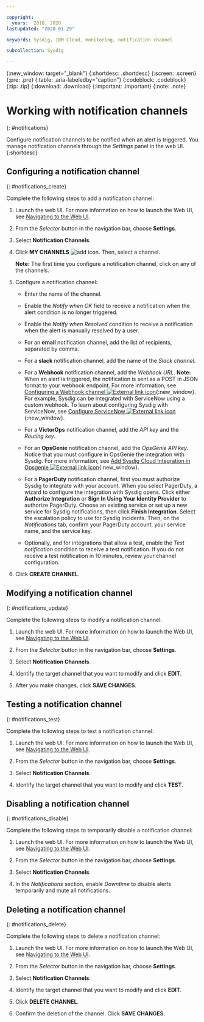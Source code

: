 ```yaml
---

copyright:
  years:  2018, 2020
lastupdated: "2020-01-29"

keywords: Sysdig, IBM Cloud, monitoring, notification channel

subcollection: Sysdig

---
```


{:new_window: target="_blank"}
{:shortdesc: .shortdesc}
{:screen: .screen}
{:pre: .pre}
{:table: .aria-labeledby="caption"}
{:codeblock: .codeblock}
{:tip: .tip}
{:download: .download}
{:important: .important}
{:note: .note}


# Working with notification channels
{: #notifications}

Configure notification channels to be notified when an alert is triggered. You manage notification channels through the *Settings* panel in the web UI.
{:shortdesc}
 

## Configuring a notification channel
{: #notifications_create}

Complete the following steps to add a notification channel:

1. Launch the web UI. For more information on how to launch the Web UI, see [Navigating to the Web UI](/docs/services/Monitoring-with-Sysdig?topic=Sysdig-launch#launch). 
    
2. From the *Selector* button in the navigation bar, choose **Settings**.

3. Select **Notification Channels**.

4. Click **MY CHANNELS** ![add icon](../images/add.png). Then, select a channel.

    **Note:** The first time you configure a notification channel, click on any of the channels.

5. Configure a notification channel:

    * Enter the name of the channel.

    * Enable the *Notify when OK* field to receive a notification when the alert condition is no longer triggered.

    * Enable the *Notify when Resolved* condition to receive a notification when the alert is manually resolved by a user.

    * For an **email** notification channel, add the list of recipients, separated by comma.

    * For a **slack** notification channel, add the name of the *Slack channel*.

    * For a **Webhook** notification channel, add the *Webhook URL*. **Note:** When an alert is triggered, the notification is sent as a POST in JSON format to your webhook endpoint. For more information, see [Configuring a Webhook channel ![External link icon](../../icons/launch-glyph.svg "External link icon")](https://sysdigdocs.atlassian.net/wiki/spaces/Platform/pages/242843679/Configure+a+Webhook+Channel){:new_window}. For example, Sysdig can be integrated with ServiceNow using a custom webhook. To learn about configuring Sysdig with ServiceNow, see [Configure ServiceNow ![External link icon](../../icons/launch-glyph.svg "External link icon")](https://sysdigdocs.atlassian.net/wiki/spaces/Platform/pages/242942035/Configure+ServiceNow){:new_window}.

    * For a **VictorOps** notification channel, add the *API key* and the *Routing key*.

    * For an **OpsGenie** notification channel, add the *OpsGenie API key*. Notice that you must configure in OpsGenie the integration with Sysdig. For more information, see [Add Sysdig Cloud Integration in Opsgenie ![External link icon](../../icons/launch-glyph.svg "External link icon")](https://docs.opsgenie.com/v1.0/docs/sysdig-cloud-integration){:new_window}.

    * For a **PagerDuty** notification channel, first you must authorize Sysdig to integrate with your account. When you select PagerDuty, a wizard to configure the integration with Sysdig opens. Click either **Authorize Integration** or **Sign In Using Your Identity Provider** to authorize PagerDuty. Choose an existing service or set up a new service for Sysdig notifications, then click **Finish Integration**. Select the escalation policy to use for Sysdig incidents. Then, on the *Notifications* tab, confirm your PagerDuty account, your service name, and the service key. 

    * Optionally, and for integrations that allow a test, enable the *Test notification* condition to receive a test notification. If you do not receive a test notification in 10 minutes, review your channel configuration. 

6. Click **CREATE CHANNEL**. 



## Modifying a notification channel
{: #notifications_update}

Complete the following steps to modify a notification channel:

1. Launch the web UI. For more information on how to launch the Web UI, see [Navigating to the Web UI](/docs/services/Monitoring-with-Sysdig?topic=Sysdig-launch#launch). 
    
2. From the *Selector* button in the navigation bar, choose **Settings**.

3. Select **Notification Channels**.

4. Identify the target channel that you want to modify and click **EDIT**.

5. After you make changes, click **SAVE CHANGES**.



## Testing a notification channel
{: #notifications_test}

Complete the following steps to test a notification channel:

1. Launch the web UI. For more information on how to launch the Web UI, see [Navigating to the Web UI](/docs/services/Monitoring-with-Sysdig?topic=Sysdig-launch#launch). 
    
2. From the *Selector* button in the navigation bar, choose **Settings**.

3. Select **Notification Channels**.

4. Identify the target channel that you want to modify and click **TEST**.



## Disabling a notification channel
{: #notifications_disable}

Complete the following steps to temporarily disable a notification channel:

1. Launch the web UI. For more information on how to launch the Web UI, see [Navigating to the Web UI](/docs/services/Monitoring-with-Sysdig?topic=Sysdig-launch#launch). 
    
2. From the *Selector* button in the navigation bar, choose **Settings**.

3. Select **Notification Channels**.

4. In the *Notifications* section, enable *Downtime* to disable alerts temporarily and mute all notifications.

## Deleting a notification channel
{: #notifications_delete}

Complete the following steps to delete a notification channel:

1. Launch the web UI. For more information on how to launch the Web UI, see [Navigating to the Web UI](/docs/services/Monitoring-with-Sysdig?topic=Sysdig-launch#launch). 
    
2. From the *Selector* button in the navigation bar, choose **Settings**.

3. Select **Notification Channels**.

4. Identify the target channel that you want to modify and click **EDIT**.

5. Click **DELETE CHANNEL**.

6. Confirm the deletion of the channel. Click **SAVE CHANGES**.




